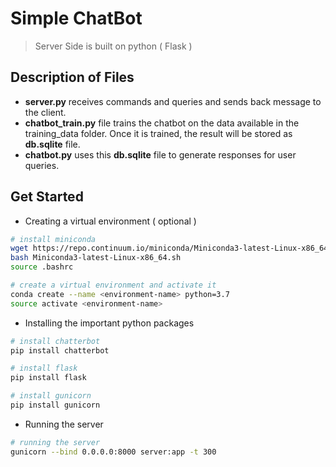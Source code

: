# Simple ChatBot

> Server Side is built on python ( Flask )

## Description of Files
* **server.py** receives commands and queries and sends back message to the client.
* **chatbot_train.py** file trains the chatbot on the data available in the training_data folder. Once it is trained, the result will be stored as **db.sqlite** file.
* **chatbot.py** uses this **db.sqlite** file to generate responses for user queries.

## Get Started

- Creating a virtual environment ( optional )

``` bash
# install miniconda
wget https://repo.continuum.io/miniconda/Miniconda3-latest-Linux-x86_64.sh
bash Miniconda3-latest-Linux-x86_64.sh
source .bashrc

# create a virtual environment and activate it
conda create --name <environment-name> python=3.7
source activate <environment-name>

```

- Installing the important python packages
``` bash
# install chatterbot
pip install chatterbot

# install flask
pip install flask

# install gunicorn
pip install gunicorn

```

- Running the server
``` bash
# running the server
gunicorn --bind 0.0.0.0:8000 server:app -t 300

```